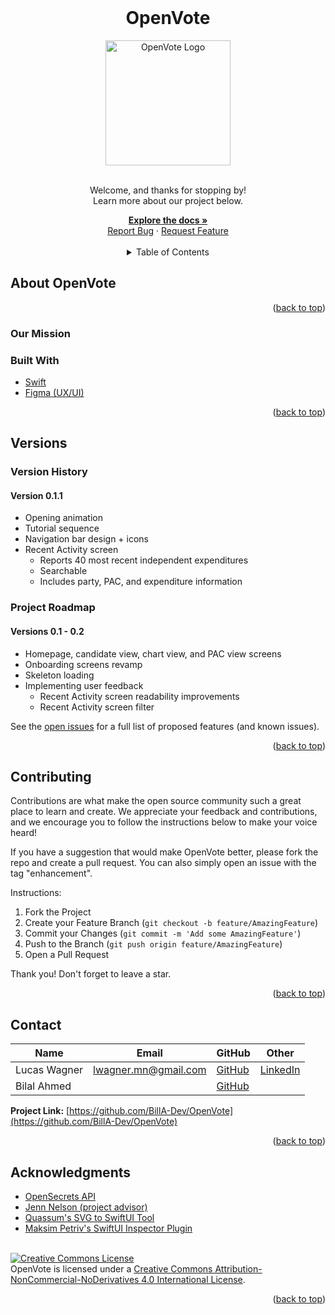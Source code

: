 <div id="top"></div>


<!--
[![Contributors][contributors-shield]][contributors-url]
[![Forks][forks-shield]][forks-url]
[![Stargazers][stars-shield]][stars-url]
[![Issues][issues-shield]][issues-url]
[![MIT License][license-shield]][license-url]
[![LinkedIn][linkedin-shield]][linkedin-url]
-->


<!-- Project logo -->
<br />
<div align="center">
  <h1 align="center">OpenVote</h1>
  <a href="https://github.com/BillA-Dev/OpenVote"> 
    <img src="https://user-images.githubusercontent.com/59670355/162226097-a3c67b0c-bde8-4e54-9df1-3abeb9155953.png" alt="OpenVote Logo" width="200" height="200">
  </a>

  <p align="center">
      <br>
    Welcome, and thanks for stopping by!
    <br>
    Learn more about our project below.
    <br />
      </p>
    <a href="https://github.com/BillA-Dev/OpenVote"><strong>Explore the docs »</strong></a>
    <br />
    <a href="https://github.com/BillA-Dev/OpenVote/issues">Report Bug</a>
    ·
    <a href="https://github.com/BillA-Dev/OpenVote/issues">Request Feature</a>
  <br>
  <br />
</div>


<!-- TABLE OF CONTENTS -->
<details align="center">
  <summary>Table of Contents</summary>
    <li><a href="#about-openvote">About OpenVote</a></li>
    <li><a href="#versions">Versions</a></li>
    <li><a href="#contributing">Contributing</a></li>
    <li><a href="#contact">Contact</a></li>
    <li><a href="#acknowledgments">Acknowledgments</a></li>
</details>


<!-- ABOUT THE PROJECT -->
## About OpenVote

<p align="right">(<a href="#top">back to top</a>)</p>

### Our Mission

### Built With

* [Swift](https://www.swift.org)
* [Figma (UX/UI)](https://www.figma.com)

<p align="right">(<a href="#top">back to top</a>)</p>

<!-- Version History -->
## Versions

### Version History

#### Version 0.1.1
- Opening animation
- Tutorial sequence
- Navigation bar design + icons
- Recent Activity screen
    - Reports 40 most recent independent expenditures
    - Searchable
    - Includes party, PAC, and expenditure information

### Project Roadmap
#### Versions 0.1 - 0.2
- Homepage, candidate view, chart view, and PAC view screens
- Onboarding screens revamp
- Skeleton loading
- Implementing user feedback
  - Recent Activity screen readability improvements
  - Recent Activity screen filter

See the [open issues](https://github.com/BillA-Dev/OpenVote/issues) for a full list of proposed features (and known issues).

<p align="right">(<a href="#top">back to top</a>)</p>


<!-- CONTRIBUTING -->
## Contributing

Contributions are what make the open source community such a great place to learn and create. We appreciate your feedback and contributions, and we encourage you to follow the instructions below to make your voice heard!

If you have a suggestion that would make OpenVote better, please fork the repo and create a pull request. You can also simply open an issue with the tag "enhancement".

  Instructions:
  1. Fork the Project
  2. Create your Feature Branch (`git checkout -b feature/AmazingFeature`)
  3. Commit your Changes (`git commit -m 'Add some AmazingFeature'`)
  4. Push to the Branch (`git push origin feature/AmazingFeature`)
  5. Open a Pull Request

Thank you! Don't forget to leave a star.

<p align="right">(<a href="#top">back to top</a>)</p>

<!-- CONTACT -->
## Contact

Name | Email | GitHub | Other
---- | ----- | ------ | ---- 
Lucas Wagner | lwagner.mn@gmail.com | [GitHub](https://github.com/LucasDWagner) | [LinkedIn](www.linkedin.com/in/lucaswagner-mn)
Bilal Ahmed | | [GitHub](https://github.com/BillA-Dev) |

**Project Link:** [https://github.com/BillA-Dev/OpenVote](https://github.com/BillA-Dev/OpenVote)

<p align="right">(<a href="#top">back to top</a>)</p>

<!-- ACKNOWLEDGMENTS -->
## Acknowledgments

* [OpenSecrets API](https://www.opensecrets.org)
* [Jenn Nelson (project advisor)](https://github.com/jnelsonep)
* [Quassum's SVG to SwiftUI Tool](https://github.com/quassum/SVG-to-SwiftUI)
* [Maksim Petriv's SwiftUI Inspector Plugin](https://www.figma.com/community/plugin/784879032180068427/SwiftUI-Inspector)

<br>
<a rel="license" href="http://creativecommons.org/licenses/by-nc-nd/4.0/"><img alt="Creative Commons License" style="border-width:0" src="https://i.creativecommons.org/l/by-nc-nd/4.0/88x31.png" /></a><br /><span xmlns:dct="http://purl.org/dc/terms/" property="dct:title">OpenVote</span> is licensed under a <a rel="license" href="http://creativecommons.org/licenses/by-nc-nd/4.0/">Creative Commons Attribution-NonCommercial-NoDerivatives 4.0 International License</a>.

<p align="right">(<a href="#top">back to top</a>)</p>

<!-- MARKDOWN LINKS & IMAGES -->
<!-- https://www.markdownguide.org/basic-syntax/#reference-style-links -->
[contributors-shield]: https://img.shields.io/github/contributors/BillA-Dev/OpenVote.svg?style=for-the-badge
[contributors-url]: https://github.com/BillA-Dev/OpenVote/graphs/contributors
[forks-shield]: https://img.shields.io/github/forks/BillA-Dev/OpenVote.svg?style=for-the-badge
[forks-url]: https://github.com/BillA-Dev/OpenVote/network/members
[stars-shield]: https://img.shields.io/github/stars/BillA-Dev/OpenVote.svg?style=for-the-badge
[stars-url]: https://github.com/BillA-Dev/OpenVote/stargazers
[issues-shield]: https://img.shields.io/github/issues/BillA-Dev/OpenVote.svg?style=for-the-badge
[issues-url]: https://github.com/BillA-Dev/OpenVote/issues
[license-shield]: https://img.shields.io/github/license/BillA-Dev/OpenVote.svg?style=for-the-badge
[license-url]: https://github.com/BillA-Dev/OpenVote/blob/master/LICENSE.txt
[linkedin-shield]: https://img.shields.io/badge/-LinkedIn-black.svg?style=for-the-badge&logo=linkedin&colorB=555
[linkedin-url]: https://linkedin.com/in/linkedin_username
[product-screenshot]: images/screenshot.png
